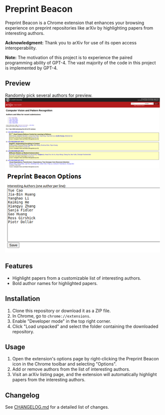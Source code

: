 # Preprint Beacon

Preprint Beacon is a Chrome extension that enhances your browsing experience on preprint repositories like arXiv by highlighting papers from interesting authors.

**Acknowledgment:** Thank you to arXiv for use of its open access interoperability.

**Note:** The motivation of this project is to experience the paired programming ability of GPT-4. The vast majority of the code in this project is implemented by GPT-4.

## Preview
Randomly pick several authors for preview.
![preview](imgs/preview.png)
![authors](imgs/authors.png)

## Features

- Highlight papers from a customizable list of interesting authors.
- Bold author names for highlighted papers.

## Installation

1. Clone this repository or download it as a ZIP file.
2. In Chrome, go to `chrome://extensions`.
3. Enable "Developer mode" in the top right corner.
4. Click "Load unpacked" and select the folder containing the downloaded repository.

## Usage

1. Open the extension's options page by right-clicking the Preprint Beacon icon in the Chrome toolbar and selecting "Options".
2. Add or remove authors from the list of interesting authors.
3. Visit an arXiv listing page, and the extension will automatically highlight papers from the interesting authors.

## Changelog

See [CHANGELOG.md](CHANGELOG.md) for a detailed list of changes.
